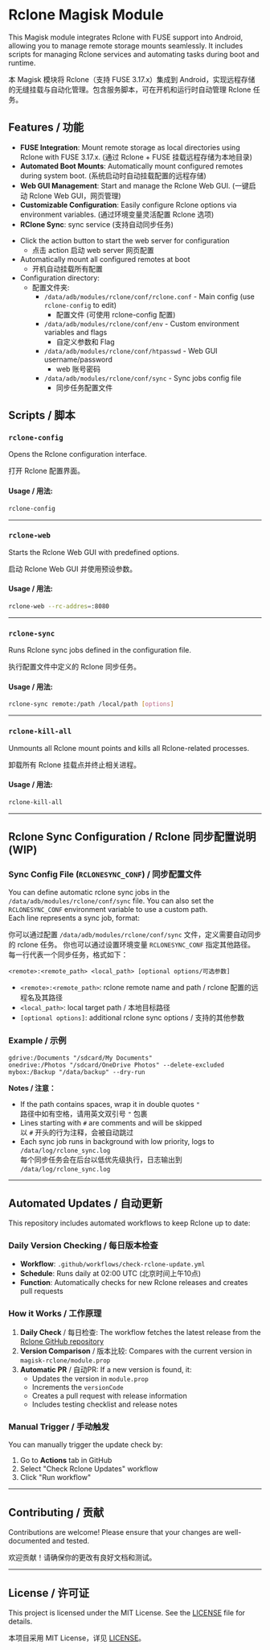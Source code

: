 # Rclone Magisk Module

This Magisk module integrates Rclone with FUSE support into Android, allowing you to manage remote storage mounts seamlessly. It includes scripts for managing Rclone services and automating tasks during boot and runtime.

本 Magisk 模块将 Rclone（支持 FUSE 3.17.x）集成到 Android，实现远程存储的无缝挂载与自动化管理。包含服务脚本，可在开机和运行时自动管理 Rclone 任务。

## Features / 功能

- **FUSE Integration**: Mount remote storage as local directories using Rclone with FUSE 3.17.x. (通过 Rclone + FUSE 挂载远程存储为本地目录)
- **Automated Boot Mounts**: Automatically mount configured remotes during system boot. (系统启动时自动挂载配置的远程存储)
- **Web GUI Management**: Start and manage the Rclone Web GUI. (一键启动 Rclone Web GUI，网页管理)
- **Customizable Configuration**: Easily configure Rclone options via environment variables.  (通过环境变量灵活配置 Rclone 选项)
- **RClone Sync**: sync service (支持自动同步任务)

* Click the action button to start the web server for configuration  
  * 点击 action 启动 web server 网页配置
* Automatically mount all configured remotes at boot  
  * 开机自动挂载所有配置
* Configuration directory:  
  * 配置文件夹:
    * `/data/adb/modules/rclone/conf/rclone.conf` - Main config (use `rclone-config` to edit)  
      * 配置文件 (可使用 rclone-config 配置)
    * `/data/adb/modules/rclone/conf/env` - Custom environment variables and flags  
      * 自定义参数和 Flag
    * `/data/adb/modules/rclone/conf/htpasswd` - Web GUI username/password  
      * web 账号密码
    * `/data/adb/modules/rclone/conf/sync` - Sync jobs config file  
      * 同步任务配置文件

## Scripts / 脚本

### `rclone-config`

Opens the Rclone configuration interface.  

打开 Rclone 配置界面。

#### Usage / 用法:
```bash
rclone-config
```

---

### `rclone-web`

Starts the Rclone Web GUI with predefined options. 

启动 Rclone Web GUI 并使用预设参数。

#### Usage / 用法:
```bash
rclone-web --rc-addres=:8080
```

---

### `rclone-sync`

Runs Rclone sync jobs defined in the configuration file.

执行配置文件中定义的 Rclone 同步任务。
#### Usage / 用法:
```bash
rclone-sync remote:/path /local/path [options]
```

---

### `rclone-kill-all`

Unmounts all Rclone mount points and kills all Rclone-related processes.  

卸载所有 Rclone 挂载点并终止相关进程。

#### Usage / 用法:
```bash
rclone-kill-all
```

---


## Rclone Sync Configuration / Rclone 同步配置说明 (WIP)

### Sync Config File (`RCLONESYNC_CONF`) / 同步配置文件

You can define automatic rclone sync jobs in the `/data/adb/modules/rclone/conf/sync` file. 
You can also set the `RCLONESYNC_CONF` environment variable to use a custom path.  
Each line represents a sync job, format:  

你可以通过配置 `/data/adb/modules/rclone/conf/sync` 文件，定义需要自动同步的 rclone 任务。
你也可以通过设置环境变量 `RCLONESYNC_CONF` 指定其他路径。
每一行代表一个同步任务，格式如下：

```
<remote>:<remote_path> <local_path> [optional options/可选参数]
```

- `<remote>:<remote_path>`: rclone remote name and path / rclone 配置的远程名及其路径
- `<local_path>`: local target path / 本地目标路径
- `[optional options]`: additional rclone sync options / 支持的其他参数

### Example / 示例

```
gdrive:/Documents "/sdcard/My Documents"
onedrive:/Photos "/sdcard/OneDrive Photos" --delete-excluded
mybox:/Backup "/data/backup" --dry-run
```

**Notes / 注意：**
- If the path contains spaces, wrap it in double quotes `"`  
  路径中如有空格，请用英文双引号 `"` 包裹
- Lines starting with `#` are comments and will be skipped  
  以 `#` 开头的行为注释，会被自动跳过
- Each sync job runs in background with low priority, logs to `/data/log/rclone_sync.log`  
  每个同步任务会在后台以低优先级执行，日志输出到 `/data/log/rclone_sync.log`

---

## Automated Updates / 自动更新

This repository includes automated workflows to keep Rclone up to date:

### Daily Version Checking / 每日版本检查

- **Workflow**: `.github/workflows/check-rclone-update.yml`
- **Schedule**: Runs daily at 02:00 UTC (北京时间上午10点)
- **Function**: Automatically checks for new Rclone releases and creates pull requests

### How it Works / 工作原理

1. **Daily Check** / 每日检查: The workflow fetches the latest release from the [Rclone GitHub repository](https://github.com/rclone/rclone)
2. **Version Comparison** / 版本比较: Compares with the current version in `magisk-rclone/module.prop`
3. **Automatic PR** / 自动PR: If a new version is found, it:
   - Updates the version in `module.prop`
   - Increments the `versionCode`
   - Creates a pull request with release information
   - Includes testing checklist and release notes

### Manual Trigger / 手动触发

You can manually trigger the update check by:

1. Go to **Actions** tab in GitHub
2. Select "Check Rclone Updates" workflow
3. Click "Run workflow"

---

## Contributing / 贡献

Contributions are welcome! Please ensure that your changes are well-documented and tested.  

欢迎贡献！请确保你的更改有良好文档和测试。

---

## License / 许可证

This project is licensed under the MIT License. See the [LICENSE](LICENSE) file for details.  

本项目采用 MIT License，详见 [LICENSE](LICENSE)。